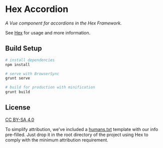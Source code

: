 # Hex Accordion
*A Vue component for accordions in the Hex Framework.*

See [Hex](https://github.com/LionsMouthDigital/Hex#using-hex-vue-components-wo-the-hex-framework)
for usage and more information.

## Build Setup
```sh
# install dependencies
npm install

# serve with BrowserSync
grunt serve

# build for production with minification
grunt build
```

## License
[CC BY-SA 4.0][license]

To simplify attribution, we've included a [humans.txt](humans.txt) template with our info pre-filled.
Just drop it in the root directory of the project using Hex to comply with the minimum
attribution requirement.

[license]: http://creativecommons.org/licenses/by-sa/4.0/
[lmd]: http://lionsmouth.digital
[vue]: http://vuejs.org
